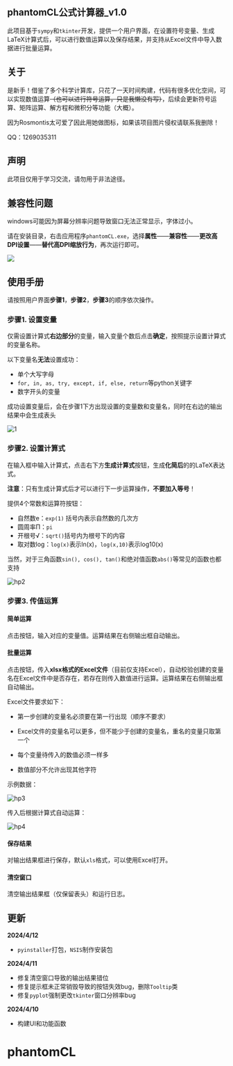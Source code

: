 ## phantomCL公式计算器_v1.0

此项目基于`sympy`和`tkinter`开发，提供一个用户界面，在设置符号变量、生成LaTeX计算式后，可以进行数值运算以及保存结果，并支持从Excel文件中导入数据进行批量运算。

## 关于

是新手！借鉴了多个科学计算库，只花了一天时间构建，代码有很多优化空间，可以实现数值运算~~（也可以进行符号运算，只是我懒没有写）~~，后续会更新符号运算、矩阵运算、解方程和微积分等功能（大概）。

因为Rosmontis太可爱了因此用她做图标，如果该项目图片侵权请联系我删除！

QQ：1269035311

## 声明

此项目仅用于学习交流，请勿用于非法途径。



## 兼容性问题

windows可能因为屏幕分辨率问题导致窗口无法正常显示，字体过小。

请在安装目录，右击应用程序`phantomCL.exe`，选择**属性**——**兼容性**——**更改高DPI设置**——**替代高DPI缩放行为**，再次运行即可。

![](https://www.shelven.com/tuchuang/hp/111.jpg)



## 使用手册

请按照用户界面**步骤1**，**步骤2**，**步骤3**的顺序依次操作。

### 步骤1. 设置变量

仅需设置计算式**右边部分**的变量，输入变量个数后点击**确定**，按照提示设置计算式的变量名称。

以下变量名**无法**设置成功：

- 单个大写字母
- `for, in, as, try, except, if, else, return`等python关键字
- 数字开头的变量

成功设置变量后，会在步骤1下方出现设置的变量数和变量名，同时在右边的输出结果中会生成表头

![1](https://www.shelven.com/tuchuang/hp/hp1.jpg)

### 步骤2. 设置计算式

在输入框中输入计算式，点击右下方**生成计算式**按钮，生成**化简后**的的LaTeX表达式。

**注意**：只有生成计算式后才可以进行下一步运算操作，**不要加入等号**！

提供4个常数和运算符按钮：

 - 自然数e：`exp(1)`  括号内表示自然数的几次方
 - 圆周率Π：`pi`
 - 开根号√：`sqrt()`括号内为根号下的内容
 - 取对数log：`log(x)`表示ln(x)，`log(x,10)`表示log10(x)

 当然，对于三角函数`sin(), cos(), tan()`和绝对值函数`abs()`等常见的函数也都支持

![hp2](https://www.shelven.com/tuchuang/hp/hp2.jpg)

### 步骤3. 传值运算

#### 简单运算

点击按钮，输入对应的变量值。运算结果在右侧输出框自动输出。

#### 批量运算

点击按钮，传入**xlsx格式的Excel文件**（目前仅支持Excel），自动校验创建的变量名在Excel文件中是否存在，若存在则传入数值进行运算。运算结果在右侧输出框自动输出。

Excel文件要求如下：

- 第一步创建的变量名必须要在第一行出现（顺序不要求）
- Excel文件的变量名可以更多，但不能少于创建的变量名，重名的变量只取第一个

- 每个变量待传入的数值必须一样多
- 数值部分不允许出现其他字符

示例数据：

![hp3](https://www.shelven.com/tuchuang/hp/hp3.jpg)

传入后根据计算式自动运算：

![hp4](https://www.shelven.com/tuchuang/hp/hp4.jpg)

#### 保存结果

对输出结果框进行保存，默认`xls`格式，可以使用Excel打开。

#### 清空窗口

清空输出结果框（仅保留表头）和运行日志。



## 更新

**2024/4/12**

- `pyinstaller`打包，`NSIS`制作安装包

**2024/4/11**

- 修复清空窗口导致的输出结果错位
- 修复提示框未正常销毁导致的按钮失效bug，删除`Tooltip`类
- 修复`pyplot`强制更改`tkinter`窗口分辨率bug

**2024/4/10**

- 构建UI和功能函数

# phantomCL